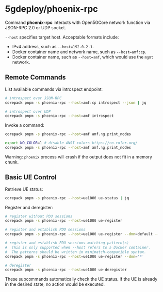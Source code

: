 # 5gdeploy/phoenix-rpc

Command **phoenix-rpc** interacts with Open5GCore network function via JSON-RPC 2.0 or UDP socket.

`--host` specifies target host.
Acceptable formats include:

* IPv4 address, such as `--host=192.0.2.1`.
* Docker container name and network name, such as `--host=amf:cp`.
* Docker container name, such as `--host=amf`, which would use the `mgmt` network.

## Remote Commands

List available commands via introspect endpoint:

```bash
# introspect over JSON-RPC
corepack pnpm -s phoenix-rpc --host=amf:cp introspect --json | jq

# introspect over UDP
corepack pnpm -s phoenix-rpc --host=amf introspect
```

Invoke a command:

```bash
corepack pnpm -s phoenix-rpc --host=amf amf.ng.print_nodes

export NO_COLOR=1 # disable ANSI colors https://no-color.org/
corepack pnpm -s phoenix-rpc --host=amf amf.ng.print_nodes
```

Warning: `phoenix` process will crash if the output does not fit in a memory chunk.

## Basic UE Control

Retrieve UE status:

```bash
corepack pnpm -s phoenix-rpc --host=ue1000 ue-status | jq
```

Register and deregister:

```bash
# register without PDU sessions
corepack pnpm -s phoenix-rpc --host=ue1000 ue-register

# register and establish PDU sessions
corepack pnpm -s phoenix-rpc --host=ue1000 ue-register --dnn=default --dnn=internet

# register and establish PDU sessions matching pattern(s)
#  This is only supported when --host refers to a Docker container.
#  The patterns should be written in minimatch-compatible syntax.
corepack pnpm -s phoenix-rpc --host=ue1000 ue-register --dnn='*'

# deregister
corepack pnpm -s phoenix-rpc --host=ue1000 ue-deregister
```

These subcommands automatically check the UE status.
If the UE is already in the desired state, no action would be executed.
